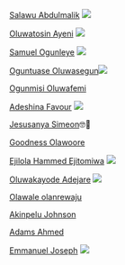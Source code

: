 [Salawu Abdulmalik](https://github.com/Saintmalik) [<img src="https://img.shields.io/badge/OSCA%20ADO%20EKITI-Lead-green">](https://github.com/saintmalik)

[Oluwatosin Ayeni](https://github.com/Ayenitosin03/) [<img src="https://img.shields.io/badge/OSCA%20ADO%20EKITI-Co--Lead-green">](https://github.com/saintmalik)

[Samuel Ogunleye](https://github.com/Sproff) [<img src="https://img.shields.io/badge/OSCA%20ADO%20EKITI-Hero-green">](https://github.com/Sproff)

[Oguntuase Oluwasegun](https://github.com/Tuasegun)[<img src="https://img.shields.io/badge/OSCA%20ADO%20EKITI-Hero-green">](https://github.com/Tuasegun)

[Ogunmisi Oluwafemi](https://github.com/OgunmisiM)

[Adeshina Favour](https://github.com/favour-dgreat) [<img src="https://img.shields.io/badge/OSCA%20ADO%20EKITI-Hero-green">](https://github.com/favour-dgreat)

[Jesusanya Simeon](https://github.com/Simeon2001)🤓🤖

[Goodness Olawoore](https://github.com/goodnessolawoore)

[Ejilola Hammed Ejitomiwa](https://github.com/EjilolaHammedEjitomiwa) [<img src="https://img.shields.io/badge/OSCA%20ADO%20EKITI-Hero-green">](https://github.com/EjilolaHammedEjitomiwa)

[Oluwakayode Adejare](https://github.com/emmyrespect) [<img src="https://img.shields.io/badge/OSCA%20ADO%20EKITI-Hero-green">](https://github.com/emmyrespect)

[Olawale olanrewaju](https://github.com/larrick12) 

[Akinpelu Johnson](https://github.com/JohnsonAkin)

[Adams Ahmed](https://github.com/Harmedino)

[Emmanuel Joseph](https://github.com/emmanuelJet) [<img src="https://img.shields.io/badge/OSCA%20ADO%20EKITI-Hero-green">](https://github.com/emmanuelJet)
